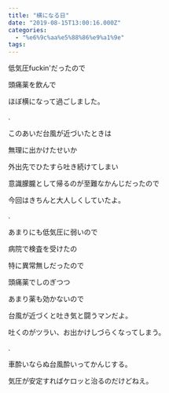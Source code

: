 ```yaml
---
title: "横になる日"
date: "2019-08-15T13:00:16.000Z"
categories: 
  - "%e6%9c%aa%e5%88%86%e9%a1%9e"
tags: 
---
```


低気圧fuckin'だったので

頭痛薬を飲んで

ほぼ横になって過ごしました。

.

このあいだ台風が近づいたときは

無理に出かけたせいか

外出先でひたすら吐き続けてしまい

意識朦朧として帰るのが至難なかんじだったので

今回はきちんと大人しくしていたよ。

.

あまりにも低気圧に弱いので

病院で検査を受けたの

特に異常無しだったので

頭痛薬でしのぎつつ

あまり薬も効かないので

台風が近づくと吐き気と闘うマンだよ。

吐くのがツラい、お出かけしづらくなってしまう。

.

車酔いならぬ台風酔いってかんじする。

気圧が安定すればケロッと治るのだけどねえ。
